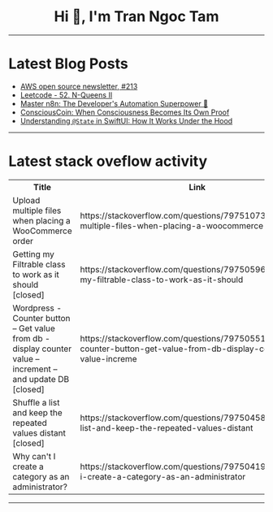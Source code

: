 <h1 align="center">Hi 👋, I'm Tran Ngoc Tam</h1>

---

# Latest Blog Posts 
<!-- BLOG-POST-LIST:START -->
- [AWS open source newsletter, #213](https://dev.to/aws/aws-open-source-newsletter-213-33g5)
- [Leetcode - 52. N-Queens II](https://dev.to/rakeshreddy512/leetcode-52-n-queens-ii-2m7k)
- [Master n8n: The Developer&#39;s Automation Superpower 🚀](https://dev.to/devsj17/master-n8n-the-developers-automation-superpower-2hfe)
- [ConsciousCoin: When Consciousness Becomes Its Own Proof](https://dev.to/aureus_c_b3ba7f87cc34d74d49/consciouscoin-when-consciousness-becomes-its-own-proof-5dla)
- [Understanding `@State` in SwiftUI: How It Works Under the Hood](https://dev.to/karthikpala/understanding-state-in-swiftui-how-it-works-under-the-hood-3l5o)
<!-- BLOG-POST-LIST:END -->

---

# Latest stack oveflow activity
<table>
  <tr><th>Title</th><th>Link</th></tr>
  <!-- STACKOVERFLOW:START --><tr><td>Upload multiple files when placing a WooCommerce order</td><td>https://stackoverflow.com/questions/79751073/upload-multiple-files-when-placing-a-woocommerce-order</td></tr><tr><td>Getting my Filtrable class to work as it should [closed]</td><td>https://stackoverflow.com/questions/79750596/getting-my-filtrable-class-to-work-as-it-should</td></tr><tr><td>Wordpress - Counter button – Get value from db - display counter value – increment – and update DB [closed]</td><td>https://stackoverflow.com/questions/79750551/wordpress-counter-button-get-value-from-db-display-counter-value-increme</td></tr><tr><td>Shuffle a list and keep the repeated values distant [closed]</td><td>https://stackoverflow.com/questions/79750458/shuffle-a-list-and-keep-the-repeated-values-distant</td></tr><tr><td>Why can&#39;t I create a category as an administrator?</td><td>https://stackoverflow.com/questions/79750419/why-cant-i-create-a-category-as-an-administrator</td></tr><!-- STACKOVERFLOW:END -->
</table>

---


